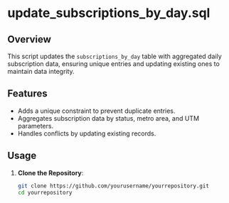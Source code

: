 # update_subscriptions_by_day.sql

## Overview
This script updates the `subscriptions_by_day` table with aggregated daily subscription data, ensuring unique entries and updating existing ones to maintain data integrity.

## Features
- Adds a unique constraint to prevent duplicate entries.
- Aggregates subscription data by status, metro area, and UTM parameters.
- Handles conflicts by updating existing records.

## Usage
1. **Clone the Repository**:
   ```sh
   git clone https://github.com/yourusername/yourrepository.git
   cd yourrepository
